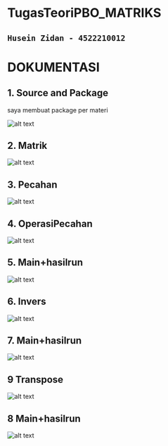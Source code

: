 # TugasTeoriPBO_MATRIKS
## `Husein Zidan - 4522210012`
<h1>DOKUMENTASI</h1>

<h2>1. Source and Package</h2>
<p>saya membuat package per materi</p>

![alt text](https://github.com/ZIDANIDROS/TugasTeoriPBO_MATRIKS/blob/main/Screenshoot/1.PNG?raw=true)

<h2>2. Matrik</h2>

![alt text](https://github.com/ZIDANIDROS/TugasTeoriPBO_MATRIKS/blob/main/Screenshoot/2.PNG?raw=true)

<h2>3. Pecahan</h2>

![alt text](https://github.com/ZIDANIDROS/TugasTeoriPBO_MATRIKS/blob/main/Screenshoot/3.PNG?raw=true)

<h2>4. OperasiPecahan</h2>

![alt text](https://github.com/ZIDANIDROS/TugasTeoriPBO_MATRIKS/blob/main/Screenshoot/4.PNG?raw=true)

<h2>5. Main+hasilrun</h2>

![alt text](https://github.com/ZIDANIDROS/TugasTeoriPBO_MATRIKS/blob/main/Screenshoot/5.PNG?raw=true)

<h2>6. Invers</h2>

![alt text](https://github.com/ZIDANIDROS/TugasTeoriPBO_MATRIKS/blob/main/Screenshoot/6.PNG?raw=true)

<h2>7. Main+hasilrun</h2>

![alt text](https://github.com/ZIDANIDROS/TugasTeoriPBO_MATRIKS/blob/main/Screenshoot/7.PNG?raw=true)

<h2>9 Transpose</h2>

![alt text](https://github.com/ZIDANIDROS/TugasTeoriPBO_MATRIKS/blob/main/Screenshoot/9.PNG?raw=true)

<h2>8 Main+hasilrun</h2>

![alt text](https://github.com/ZIDANIDROS/TugasTeoriPBO_MATRIKS/blob/main/Screenshoot/8.PNG?raw=true)
